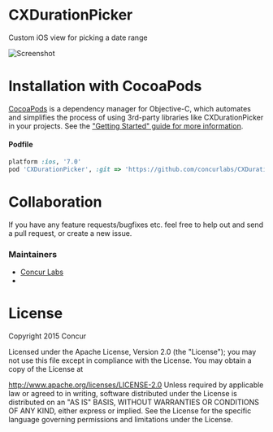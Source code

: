 # CXDurationPicker
Custom iOS view for picking a date range

![Screenshot](https://raw.github.com/concurlabs/CXDurationPicker/master/Screenshots/Screenshot1.png)

# Installation with CocoaPods
[CocoaPods](http://cocoapods.org) is a dependency manager for Objective-C, which automates and simplifies the process of using 3rd-party libraries like CXDurationPicker in your projects. See the ["Getting Started" guide for more information](https://github.com/AFNetworking/AFNetworking/wiki/Getting-Started-with-AFNetworking).

#### Podfile
```ruby
platform :ios, '7.0'
pod 'CXDurationPicker', :git => 'https://github.com/concurlabs/CXDurationPicker.git', :tag => '0.1.0'
```

# Collaboration
If you have any feature requests/bugfixes etc. feel free to help out and send a pull request, or create a new issue.

### Maintainers

- [Concur Labs](http://github.com/concurlabs)
- 
# License

Copyright 2015 Concur

Licensed under the Apache License, Version 2.0 (the "License"); you may not use this file except in compliance with the License. You may obtain a copy of the License at

http://www.apache.org/licenses/LICENSE-2.0
Unless required by applicable law or agreed to in writing, software distributed under the License is distributed on an "AS IS" BASIS, WITHOUT WARRANTIES OR CONDITIONS OF ANY KIND, either express or implied. See the License for the specific language governing permissions and limitations under the License.
